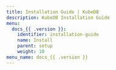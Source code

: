 ```yaml
---
title: Installation Guide | KubeDB
description: KubeDB Installation Guide
menu:
  docs_{{ .version }}:
    identifier: installation-guide
    name: Install
    parent: setup
    weight: 10
menu_name: docs_{{ .version }}
---
```

